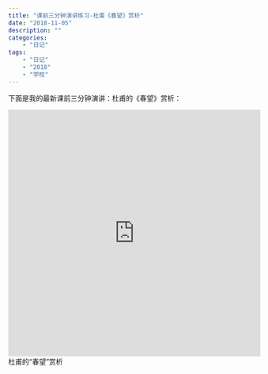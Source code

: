 ```yaml
---
title: "课前三分钟演讲练习-杜甫《春望》赏析"
date: "2018-11-05"
description: ""
categories:
    - "日记"
tags:
    - "日记"
    - "2018"
    - "学校"
---
```


下面是我的最新课前三分钟演讲：杜甫的《春望》赏析：

<iframe height=498 width=510 src='http://player.youku.com/embed/XMzkwNTA1MDA1Mg==' frameborder=0 'allowfullscreen'></iframe>
杜甫的“春望”赏析




